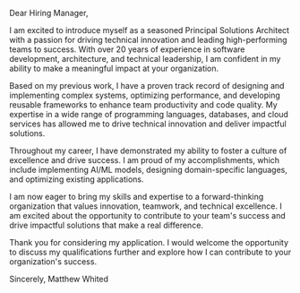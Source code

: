 Dear Hiring Manager,

I am excited to introduce myself as a seasoned Principal Solutions Architect with a passion for driving technical innovation and 
leading high-performing teams to success. With over 20 years of experience in software development, architecture, and technical 
leadership, I am confident in my ability to make a meaningful impact at your organization.

Based on my previous work, I have a proven track record of designing and implementing complex systems, optimizing performance, 
and developing reusable frameworks to enhance team productivity and code quality. My expertise in a wide range of programming 
languages, databases, and cloud services has allowed me to drive technical innovation and deliver impactful solutions.

Throughout my career, I have demonstrated my ability to foster a culture of excellence and drive success. I am proud of my 
accomplishments, which include implementing AI/ML models, designing domain-specific languages, and optimizing existing 
applications.

I am now eager to bring my skills and expertise to a forward-thinking organization that values innovation, teamwork, and technical 
excellence. I am excited about the opportunity to contribute to your team's success and drive impactful solutions that make a real 
difference.

Thank you for considering my application. I would welcome the opportunity to discuss my qualifications further and explore how I 
can contribute to your organization's success.

Sincerely,
Matthew Whited